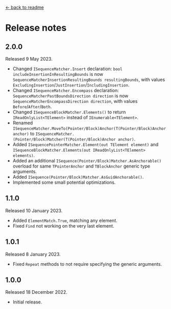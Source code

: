 [← back to readme](README.md)

# Release notes

## 2.0.0
Released 9 May 2023.

* Changed `ISequenceMatcher.Insert` declaration: `bool includeInsertionInResultingBounds` is now `SequenceMatcherInsertionResultingBounds resultingBounds`, with values `ExcludingInsertion`/`JustInsertion`/`IncludingInsertion`.
* Changed `ISequenceMatcher.Encompass` declaration: `SequenceMatcherPastBoundsDirection direction` is now `SequenceMatcherEncompassDirection direction`, with values `Before`/`After`/`Both`.
* Changed `ISequenceBlockMatcher.Elements()` to return `IReadOnlyList<TElement>` instead of `IEnumerable<TElement>`.
* Renamed `ISequenceMatcher.MoveTo(Pointer/Block)Anchor(T(Pointer/Block)Anchor anchor)` to `ISequenceMatcher.(Pointer/Block)Matcher(T(Pointer/Block)Anchor anchor)`.
* Added `ISequencePointerMatcher.Element(out TElement element)` and `ISequenceBlockMatcher.Elements(out IReadOnlyList<TElement> elements)`.
* Added an additional `ISequence(Pointer/Block)Matcher.AsAnchorable()` overload for same `TPointerAnchor` and `TBlockAnchor` generic type arguments.
* Added `ISequence(Pointer/Block)Matcher.AsGuidAnchorable()`.
* Implemented some small potential optimizations.

## 1.1.0
Released 10 January 2023.

* Added `ElementMatch.True`, matching any element.
* Fixed `Find` not working on the very last element.

## 1.0.1
Released 8 January 2023.

* Fixed `Repeat` methods to not require specifying the generic arguments.

## 1.0.0
Released 18 December 2022.

* Initial release.
